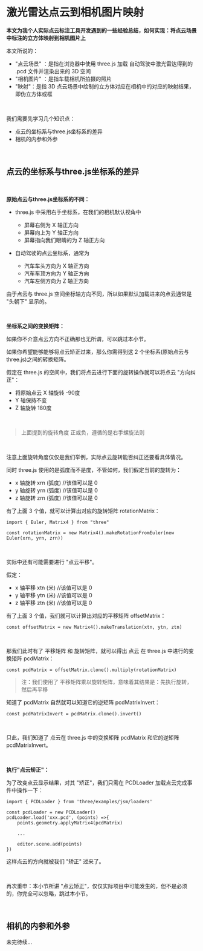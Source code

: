 # 激光雷达点云到相机图片映射



**本文为我个人实际点云标注工具开发遇到的一些经验总结，如何实现：将点云场景中标注的立方体映射到相机图片上**

本文所说的：

* "点云场景" ：是指在浏览器中使用 three.js 加载 自动驾驶中激光雷达得到的 .pcd 文件并渲染出来的 3D 空间
* "相机图片" ：是指车载相机所拍摄的照片
* "映射"：是指 3D 点云场景中绘制的立方体对应在相机中的对应的映射结果，即伪立方体或框



<br>

我们需要先学习几个知识点：

* 点云的坐标系与three.js坐标系的差异
* 相机的内参和外参





<br>

## 点云的坐标系与three.js坐标系的差异



<br>

**原始点云与three.js坐标系的不同：**

* three.js 中采用右手坐标系，在我们的相机默认视角中
  * 屏幕右侧为 X 轴正方向
  * 屏幕向上为 Y 轴正方向
  * 屏幕指向我们眼睛的为 Z 轴正方向 

* 自动驾驶的点云坐标系，通常为
  * 汽车车头方向为 X 轴正方向
  * 汽车车顶方向为 Y 轴正方向
  * 汽车左侧方向为 Z 轴正方向

由于点云与 three.js 空间坐标轴方向不同，所以如果默认加载进来的点云通常是 "头朝下" 显示的。



<br>

**坐标系之间的变换矩阵：**

如果你不介意点云方向不正确那也无所谓，可以跳过本小节。

如果你希望能够能够将点云矫正过来，那么你需得到这 2 个坐标系(原始点云与three.js)之间的转换矩阵。

假定在 three.js 的空间中，我们将点云进行下面的旋转操作就可以将点云 "方向纠正"：

* 将原始点云 X 轴旋转 -90度
* Y 轴保持不变
* Z 轴旋转 180度

<br>

> 上面提到的旋转角度 正或负，遵循的是右手螺旋法则



<br>

注意上面旋转角度仅仅是我们举例，实际点云旋转能否纠正还要看具体情况。

同时 three.js 使用的是弧度而不是度，不管如何，我们假定当前的旋转为：

* x 轴旋转 xrn (弧度) //该值可以是 0
* y 轴旋转 yrn (弧度) //该值可以是 0
* z 轴旋转 zrn (弧度) //该值可以是 0

有了上面 3 个值，就可以计算出对应的旋转矩阵 rotationMatrix：

```
import { Euler, Matrix4 } from "three"

const rotationMatrix = new Matrix4().makeRotationFromEuler(new Euler(xrn, yrn, zrn))
```



<br>

实际中还有可能需要进行 "点云平移"。

假定：

* x 轴平移 xtn (米) //该值可以是 0
* y 轴平移 ytn (米) //该值可以是 0
* z 轴平移 ztn (米)  //该值可以是 0

有了上面 3 个值，我们就可以计算出对应的平移矩阵 offsetMatrix：

```
const offsetMatrix = new Matrix4().makeTranslation(xtn, ytn, ztn)
```



<br>

那我们此时有了 平移矩阵 和 旋转矩阵，就可以得出 点云 在 three.js 中进行的变换矩阵 pcdMatrix：

```
const pcdMatrix = offsetMatrix.clone().multiply(rotationMatrix)
```

> 注：我们使用了 平移矩阵乘以旋转矩阵，意味着其结果是：先执行旋转，然后再平移

知道了 pcdMatrix 自然就可以知道它的逆矩阵 pcdMatrixInvert：

```
const pcdMatrixInvert = pcdMatrix.clone().invert()
```



<br>

只此，我们知道了 点云在 three.js 中的变换矩阵 pcdMatrix 和它的逆矩阵 pcdMatrixInvert。



<br>

**执行"点云矫正"：**

为了改变点云显示结果，对其 "矫正"，我们只需在 PCDLoader 加载点云完成事件中操作一下：

```
import { PCDLoader } from 'three/examples/jsm/loaders'

const pcdLoader = new PCDLoader()
pcdLoader.load('xxx.pcd', (points) =>{
    points.geometry.applyMatrix4(pcdMatrix)
    
    ...
    
    editor.scene.add(points)
})
```

这样点云的方向就被我们 "矫正" 过来了。



<br>

再次重申：本小节所讲 "点云矫正"，仅仅实际项目中可能发生的，但不是必须的，你完全可以忽略，跳过本小节。



<br>

## 相机的内参和外参

未完待续...